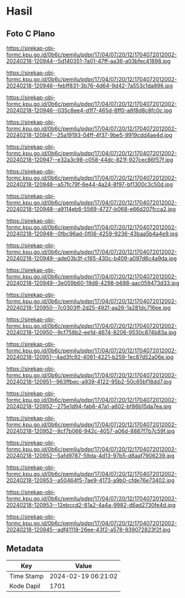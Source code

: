 # Hasil

## Foto C Plano

https://sirekap-obj-formc.kpu.go.id/0b6c/pemilu/pdpr/17/04/07/20/12/1704072012002-20240218-120944--5d140351-7a01-47ff-aa36-a03bfec41898.jpg

https://sirekap-obj-formc.kpu.go.id/0b6c/pemilu/pdpr/17/04/07/20/12/1704072012002-20240218-120946--febff831-3b76-4d64-9d42-7a553c1da896.jpg

https://sirekap-obj-formc.kpu.go.id/0b6c/pemilu/pdpr/17/04/07/20/12/1704072012002-20240218-120946--035c8ee4-d1f7-465d-8ff0-a8f8d8c8fc0c.jpg

https://sirekap-obj-formc.kpu.go.id/0b6c/pemilu/pdpr/17/04/07/20/12/1704072012002-20240218-120947--25a19193-04ff-4f37-9be5-9919cdd4ae4d.jpg

https://sirekap-obj-formc.kpu.go.id/0b6c/pemilu/pdpr/17/04/07/20/12/1704072012002-20240218-120947--e32a3c98-c058-44dc-821f-927cec86f57f.jpg

https://sirekap-obj-formc.kpu.go.id/0b6c/pemilu/pdpr/17/04/07/20/12/1704072012002-20240218-120948--a57fc79f-6e44-4a24-8f97-bf1300c3c50d.jpg

https://sirekap-obj-formc.kpu.go.id/0b6c/pemilu/pdpr/17/04/07/20/12/1704072012002-20240218-120948--a9114eb6-5569-4727-b068-e66d207fcca2.jpg

https://sirekap-obj-formc.kpu.go.id/0b6c/pemilu/pdpr/17/04/07/20/12/1704072012002-20240218-120948--0fbc96ad-0f06-4259-9236-43baa5b4a4e9.jpg

https://sirekap-obj-formc.kpu.go.id/0b6c/pemilu/pdpr/17/04/07/20/12/1704072012002-20240218-120949--ade03b3f-c165-430c-b409-a097d6c4a9da.jpg

https://sirekap-obj-formc.kpu.go.id/0b6c/pemilu/pdpr/17/04/07/20/12/1704072012002-20240218-120949--3e059b60-19d8-4298-b688-aac059473d33.jpg

https://sirekap-obj-formc.kpu.go.id/0b6c/pemilu/pdpr/17/04/07/20/12/1704072012002-20240218-120950--7c0303ff-2d25-492f-aa26-1a281dc716ee.jpg

https://sirekap-obj-formc.kpu.go.id/0b6c/pemilu/pdpr/17/04/07/20/12/1704072012002-20240218-120950--9cf758b2-ee1d-4674-8206-9530c874b83a.jpg

https://sirekap-obj-formc.kpu.go.id/0b6c/pemilu/pdpr/17/04/07/20/12/1704072012002-20240218-120951--4ad3fc92-4061-4221-b259-1ec87d52a06e.jpg

https://sirekap-obj-formc.kpu.go.id/0b6c/pemilu/pdpr/17/04/07/20/12/1704072012002-20240218-120951--963ffbec-a939-4122-95b2-50c65bf18dd7.jpg

https://sirekap-obj-formc.kpu.go.id/0b6c/pemilu/pdpr/17/04/07/20/12/1704072012002-20240218-120952--275e1d94-fab6-47a1-a602-bf86b15da7ea.jpg

https://sirekap-obj-formc.kpu.go.id/0b6c/pemilu/pdpr/17/04/07/20/12/1704072012002-20240218-120952--8cf7b066-942c-4057-a06d-8887f7b7c59f.jpg

https://sirekap-obj-formc.kpu.go.id/0b6c/pemilu/pdpr/17/04/07/20/12/1704072012002-20240218-120952--5afd9787-59da-4d13-97b5-d8aaf7906239.jpg

https://sirekap-obj-formc.kpu.go.id/0b6c/pemilu/pdpr/17/04/07/20/12/1704072012002-20240218-120953--a50464f5-7ae9-4173-a9b0-cfde76e73402.jpg

https://sirekap-obj-formc.kpu.go.id/0b6c/pemilu/pdpr/17/04/07/20/12/1704072012002-20240218-120953--12ebccd2-81a2-4a4a-9982-d6ad2730fe4d.jpg

https://sirekap-obj-formc.kpu.go.id/0b6c/pemilu/pdpr/17/04/07/20/12/1704072012002-20240218-120945--adf41119-26ee-43f2-a578-939072823f2f.jpg


## Metadata

| Key        | Value               |
| ---------- | ------------------- |
| Time Stamp | 2024-02-19 06:21:02 |
| Kode Dapil | 1701                |




